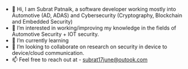 - 👋 Hi, I am Subrat Patnaik, a software developer working mostly into Automotive (AD, ADAS) and Cybersecurity (Cryptography, Blockchain and Embedded Security)
- 👀 I’m interested in working/improving my knowledge in the fields of Automotive Security + IOT security.
- 🌱 I’m currently learning 
- 💞️ I’m looking to collaborate on research on security in device to device/cloud communication.
- 📫 Feel free to reach out at - subrat17june@outook.com

<!---
spatnaik17/spatnaik17 is a ✨ special ✨ repository because its `README.md` (this file) appears on your GitHub profile.
You can click the Preview link to take a look at your changes.
--->
